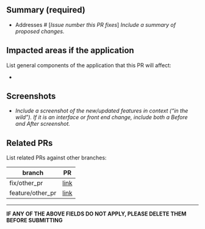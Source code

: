 ## Summary (required)

- Addresses # [_Issue number this PR fixes_]
_Include a summary of proposed changes._

## Impacted areas if the application
List general components of the application that this PR will affect:

-  

## Screenshots

- _Include a screenshot of the new/updated features in context (“in the wild”). If it is an interface or front end change, include both a Before and After screenshot._

## Related PRs
List related PRs against other branches:

branch | PR
------ | ------
fix/other_pr | [link]()
feature/other_pr | [link]()

____

**IF ANY OF THE ABOVE FIELDS DO NOT APPLY, PLEASE DELETE THEM BEFORE SUBMITTING**